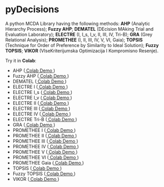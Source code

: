 # pyDecisions
A python MCDA Library having the following methods: **AHP** (Analytic Hierarchy Process); **Fuzzy AHP**; **DEMATEL** (DEcision MAking Trial and Evaluation Laboratory); **ELECTRE** (I, I_s, I_v, II, III, IV, Tri-B); **GRA** (Grey Relational Analysis); **PROMETHEE** (I, II, III, IV, V, VI, Gaia); **TOPSIS** (Technique for Order of Preference by Similarity to Ideal Solution); **Fuzzy TOPSIS**; **VIKOR** (VIseKriterijumska Optimizacija I Kompromisno Resenje).

Try it in **Colab**:

- AHP ([ Colab Demo ](https://colab.research.google.com/drive/1qwFQs5xkTZ8K-Ul_wWcCtPjLH0QooU9g?usp=sharing))
- Fuzzy AHP ([ Colab Demo ](https://colab.research.google.com/drive/1RtEMOLGL5wtmheMRZv8emcO5wbjYVBCo?usp=sharing))
- DEMATEL ([ Colab Demo ](https://colab.research.google.com/drive/1T04qEft9uwTyQx--gADN6V_vUrT21Xo6?usp=sharing))
- ELECTRE I     ([ Colab Demo ](https://colab.research.google.com/drive/1KFqRPBRyv-fxiu2B1y7VNkP5pCCbILF1?usp=sharing)) 
- ELECTRE I_s   ([ Colab Demo ](https://colab.research.google.com/drive/1ngxsQPh2QULjd1_AifFofbukq5zIOePd?usp=sharing))
- ELECTRE I_v   ([ Colab Demo ](https://colab.research.google.com/drive/1moonq95gqXqmbRe2KvgqbN2IfowJ12C-?usp=sharing))
- ELECTRE II    ([ Colab Demo ](https://colab.research.google.com/drive/1UeAjICH6_tjVr3O9H-fC65HHYMVZgTKc?usp=sharing))
- ELECTRE III   ([ Colab Demo ](https://colab.research.google.com/drive/1smeD5ZoPgBnAAUyooAXSrkxHgqZPmUC9?usp=sharing))
- ELECTRE IV    ([ Colab Demo ](https://colab.research.google.com/drive/178x062yC-Es6lstEiFaFprbMsTJZwnC-?usp=sharing))
- ELECTRE Tri-B ([ Colab Demo ](https://colab.research.google.com/drive/1hu0fJcxdBAiEDrVngmKQfpINpjTF-osE?usp=sharing))
- GRA ([ Colab Demo ](https://colab.research.google.com/drive/1aMMI0Cuo5kpzTDefqEwJhf0wWpBOP_JL?usp=sharing))
- PROMETHEE I    ([ Colab Demo ](https://colab.research.google.com/drive/1WsagC7-Y_5X-Xl90pMz8YwUkKfxf2vol?usp=sharing))
- PROMETHEE II   ([ Colab Demo ](https://colab.research.google.com/drive/143TUtTBy9y6gW0kMVAfhANBhuw1bKvBB?usp=sharing))
- PROMETHEE III  ([ Colab Demo ](https://colab.research.google.com/drive/11DBaEBBT8B-B3poXubvZ41HELOHok0Rz?usp=sharing))
- PROMETHEE IV   ([ Colab Demo ](https://colab.research.google.com/drive/1X2evE6pIf4F7qiKjt1fSU2PqT-NaA5sJ?usp=sharing))
- PROMETHEE V    ([ Colab Demo ](https://colab.research.google.com/drive/1IaZCCtq5m8vBBxrBLMCp6xB5U2j8ZNRc?usp=sharing))
- PROMETHEE VI   ([ Colab Demo ](https://colab.research.google.com/drive/14QdhifGitj4GK-QijRr1vj_dmGU2Pfh4?usp=sharing))
- PROMETHEE Gaia ([ Colab Demo ](https://colab.research.google.com/drive/1lj7IRKXcuRjrpoBp_KmQn_3sI3P_Qxju?usp=sharing))
- TOPSIS ([ Colab Demo ](https://colab.research.google.com/drive/1s87DC5_oa9GvgVe98oAP1UIhduac09CB?usp=sharing))
- Fuzzy TOPSIS ([ Colab Demo ](https://colab.research.google.com/drive/1eKx7AOYrnG-kZcsBt28rMEtCrUO-j3J-?usp=sharing))
- VIKOR ([ Colab Demo ](https://colab.research.google.com/drive/1egZiTNvI2eE-tyJ2m85MM6B3-qhiSjPG?usp=sharing))
